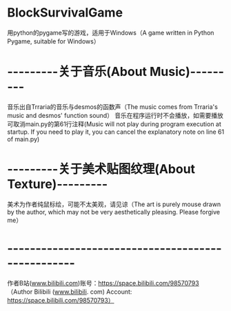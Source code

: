 # BlockSurvivalGame
用python的pygame写的游戏，适用于Windows（A game written in Python Pygame, suitable for Windows）

# ---------关于音乐(About Music)---------
音乐出自Trraria的音乐与desmos的函数声（The music comes from Trraria's music and desmos' function sound）
音乐在程序运行时不会播放，如需要播放可取消main.py的第61行注释(Music will not play during program execution at startup. If you need to play it, you can cancel the explanatory note on line 61 of main.py)

# ---------关于美术贴图纹理(About Texture)---------
美术为作者纯鼠标绘，可能不太美观，请见谅（The art is purely mouse drawn by the author, which may not be very aesthetically pleasing. Please forgive me）


# --------------------------------------------------
作者B站(www.bilibili.com)账号：https://space.bilibili.com/98570793 （Author Bilibili (www.bilibili. com) Account: https://space.bilibili.com/98570793）
